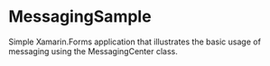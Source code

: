 MessagingSample
===============

Simple Xamarin.Forms application that illustrates the basic usage of messaging using the MessagingCenter class.
